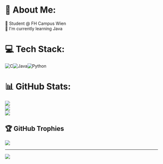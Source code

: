 # 💫 About Me:
🔭 Student @ FH Campus Wien <br>
🌱 I'm currently learning Java



# 💻 Tech Stack:
![C](https://img.shields.io/badge/c-%2300599C.svg?style=for-the-badge&logo=c&logoColor=white)![Java](https://img.shields.io/badge/java-%23ED8B00.svg?style=for-the-badge&logo=java&logoColor=white)![Python](https://img.shields.io/badge/python-3670A0?style=for-the-badge&logo=python&logoColor=ffdd54) 
# 📊 GitHub Stats:
![](https://github-readme-stats.vercel.app/api?username=stellasofia&theme=onedark&hide_border=false&include_all_commits=false&count_private=true)<br/>
![](https://github-readme-streak-stats.herokuapp.com/?user=stellasofia&theme=onedark&hide_border=false)<br/>
![](https://github-readme-stats.vercel.app/api/top-langs/?username=stellasofia&theme=onedark&hide_border=false&include_all_commits=false&count_private=true&layout=compact)

## 🏆 GitHub Trophies
![](https://github-profile-trophy.vercel.app/?username=stellasofia&theme=radical&no-frame=true&no-bg=false&margin-w=4)

---
[![](https://visitcount.itsvg.in/api?id=stellasofia&icon=0&color=6)](https://visitcount.itsvg.in)

